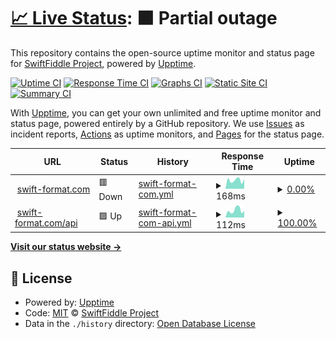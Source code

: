 # [📈 Live Status](https://status.swift-format.com): <!--live status--> **🟧 Partial outage**

This repository contains the open-source uptime monitor and status page for [SwiftFiddle Project](https://swiftfiddle.com/), powered by [Upptime](https://github.com/upptime/upptime).

[![Uptime CI](https://github.com/SwiftFiddle/status.swift-format.com/workflows/Uptime%20CI/badge.svg)](https://github.com/SwiftFiddle/status.swift-format.com/actions?query=workflow%3A%22Uptime+CI%22)
[![Response Time CI](https://github.com/SwiftFiddle/status.swift-format.com/workflows/Response%20Time%20CI/badge.svg)](https://github.com/SwiftFiddle/status.swift-format.com/actions?query=workflow%3A%22Response+Time+CI%22)
[![Graphs CI](https://github.com/SwiftFiddle/status.swift-format.com/workflows/Graphs%20CI/badge.svg)](https://github.com/SwiftFiddle/status.swift-format.com/actions?query=workflow%3A%22Graphs+CI%22)
[![Static Site CI](https://github.com/SwiftFiddle/status.swift-format.com/workflows/Static%20Site%20CI/badge.svg)](https://github.com/SwiftFiddle/status.swift-format.com/actions?query=workflow%3A%22Static+Site+CI%22)
[![Summary CI](https://github.com/SwiftFiddle/status.swift-format.com/workflows/Summary%20CI/badge.svg)](https://github.com/SwiftFiddle/status.swift-format.com/actions?query=workflow%3A%22Summary+CI%22)

With [Upptime](https://upptime.js.org), you can get your own unlimited and free uptime monitor and status page, powered entirely by a GitHub repository. We use [Issues](https://github.com/SwiftFiddle/status.swift-format.com/issues) as incident reports, [Actions](https://github.com/SwiftFiddle/status.swift-format.com/actions) as uptime monitors, and [Pages](https://status.swift-format.com) for the status page.

<!--start: status pages-->
<!-- This summary is generated by Upptime (https://github.com/upptime/upptime) -->
<!-- Do not edit this manually, your changes will be overwritten -->
<!-- prettier-ignore -->
| URL | Status | History | Response Time | Uptime |
| --- | ------ | ------- | ------------- | ------ |
| <img alt="" src="https://icons.duckduckgo.com/ip3/swift-format.com.ico" height="13"> [swift-format.com](https://swift-format.com/) | 🟥 Down | [swift-format-com.yml](https://github.com/SwiftFiddle/status.swift-format.com/commits/HEAD/history/swift-format-com.yml) | <details><summary><img alt="Response time graph" src="./graphs/swift-format-com/response-time-week.png" height="20"> 168ms</summary><br><a href="https://status.swift-format.com/history/swift-format-com"><img alt="Response time 584" src="https://img.shields.io/endpoint?url=https%3A%2F%2Fraw.githubusercontent.com%2FSwiftFiddle%2Fstatus.swift-format.com%2FHEAD%2Fapi%2Fswift-format-com%2Fresponse-time.json"></a><br><a href="https://status.swift-format.com/history/swift-format-com"><img alt="24-hour response time 191" src="https://img.shields.io/endpoint?url=https%3A%2F%2Fraw.githubusercontent.com%2FSwiftFiddle%2Fstatus.swift-format.com%2FHEAD%2Fapi%2Fswift-format-com%2Fresponse-time-day.json"></a><br><a href="https://status.swift-format.com/history/swift-format-com"><img alt="7-day response time 168" src="https://img.shields.io/endpoint?url=https%3A%2F%2Fraw.githubusercontent.com%2FSwiftFiddle%2Fstatus.swift-format.com%2FHEAD%2Fapi%2Fswift-format-com%2Fresponse-time-week.json"></a><br><a href="https://status.swift-format.com/history/swift-format-com"><img alt="30-day response time 800" src="https://img.shields.io/endpoint?url=https%3A%2F%2Fraw.githubusercontent.com%2FSwiftFiddle%2Fstatus.swift-format.com%2FHEAD%2Fapi%2Fswift-format-com%2Fresponse-time-month.json"></a><br><a href="https://status.swift-format.com/history/swift-format-com"><img alt="1-year response time 659" src="https://img.shields.io/endpoint?url=https%3A%2F%2Fraw.githubusercontent.com%2FSwiftFiddle%2Fstatus.swift-format.com%2FHEAD%2Fapi%2Fswift-format-com%2Fresponse-time-year.json"></a></details> | <details><summary><a href="https://status.swift-format.com/history/swift-format-com">0.00%</a></summary><a href="https://status.swift-format.com/history/swift-format-com"><img alt="All-time uptime 98.32%" src="https://img.shields.io/endpoint?url=https%3A%2F%2Fraw.githubusercontent.com%2FSwiftFiddle%2Fstatus.swift-format.com%2FHEAD%2Fapi%2Fswift-format-com%2Fuptime.json"></a><br><a href="https://status.swift-format.com/history/swift-format-com"><img alt="24-hour uptime 0.00%" src="https://img.shields.io/endpoint?url=https%3A%2F%2Fraw.githubusercontent.com%2FSwiftFiddle%2Fstatus.swift-format.com%2FHEAD%2Fapi%2Fswift-format-com%2Fuptime-day.json"></a><br><a href="https://status.swift-format.com/history/swift-format-com"><img alt="7-day uptime 0.00%" src="https://img.shields.io/endpoint?url=https%3A%2F%2Fraw.githubusercontent.com%2FSwiftFiddle%2Fstatus.swift-format.com%2FHEAD%2Fapi%2Fswift-format-com%2Fuptime-week.json"></a><br><a href="https://status.swift-format.com/history/swift-format-com"><img alt="30-day uptime 76.10%" src="https://img.shields.io/endpoint?url=https%3A%2F%2Fraw.githubusercontent.com%2FSwiftFiddle%2Fstatus.swift-format.com%2FHEAD%2Fapi%2Fswift-format-com%2Fuptime-month.json"></a><br><a href="https://status.swift-format.com/history/swift-format-com"><img alt="1-year uptime 97.36%" src="https://img.shields.io/endpoint?url=https%3A%2F%2Fraw.githubusercontent.com%2FSwiftFiddle%2Fstatus.swift-format.com%2FHEAD%2Fapi%2Fswift-format-com%2Fuptime-year.json"></a></details>
| <img alt="" src="https://icons.duckduckgo.com/ip3/swift-format.com.ico" height="13"> [swift-format.com/api](https://swift-format.com/api) | 🟩 Up | [swift-format-com-api.yml](https://github.com/SwiftFiddle/status.swift-format.com/commits/HEAD/history/swift-format-com-api.yml) | <details><summary><img alt="Response time graph" src="./graphs/swift-format-com-api/response-time-week.png" height="20"> 112ms</summary><br><a href="https://status.swift-format.com/history/swift-format-com-api"><img alt="Response time 407" src="https://img.shields.io/endpoint?url=https%3A%2F%2Fraw.githubusercontent.com%2FSwiftFiddle%2Fstatus.swift-format.com%2FHEAD%2Fapi%2Fswift-format-com-api%2Fresponse-time.json"></a><br><a href="https://status.swift-format.com/history/swift-format-com-api"><img alt="24-hour response time 101" src="https://img.shields.io/endpoint?url=https%3A%2F%2Fraw.githubusercontent.com%2FSwiftFiddle%2Fstatus.swift-format.com%2FHEAD%2Fapi%2Fswift-format-com-api%2Fresponse-time-day.json"></a><br><a href="https://status.swift-format.com/history/swift-format-com-api"><img alt="7-day response time 112" src="https://img.shields.io/endpoint?url=https%3A%2F%2Fraw.githubusercontent.com%2FSwiftFiddle%2Fstatus.swift-format.com%2FHEAD%2Fapi%2Fswift-format-com-api%2Fresponse-time-week.json"></a><br><a href="https://status.swift-format.com/history/swift-format-com-api"><img alt="30-day response time 803" src="https://img.shields.io/endpoint?url=https%3A%2F%2Fraw.githubusercontent.com%2FSwiftFiddle%2Fstatus.swift-format.com%2FHEAD%2Fapi%2Fswift-format-com-api%2Fresponse-time-month.json"></a><br><a href="https://status.swift-format.com/history/swift-format-com-api"><img alt="1-year response time 493" src="https://img.shields.io/endpoint?url=https%3A%2F%2Fraw.githubusercontent.com%2FSwiftFiddle%2Fstatus.swift-format.com%2FHEAD%2Fapi%2Fswift-format-com-api%2Fresponse-time-year.json"></a></details> | <details><summary><a href="https://status.swift-format.com/history/swift-format-com-api">100.00%</a></summary><a href="https://status.swift-format.com/history/swift-format-com-api"><img alt="All-time uptime 99.39%" src="https://img.shields.io/endpoint?url=https%3A%2F%2Fraw.githubusercontent.com%2FSwiftFiddle%2Fstatus.swift-format.com%2FHEAD%2Fapi%2Fswift-format-com-api%2Fuptime.json"></a><br><a href="https://status.swift-format.com/history/swift-format-com-api"><img alt="24-hour uptime 100.00%" src="https://img.shields.io/endpoint?url=https%3A%2F%2Fraw.githubusercontent.com%2FSwiftFiddle%2Fstatus.swift-format.com%2FHEAD%2Fapi%2Fswift-format-com-api%2Fuptime-day.json"></a><br><a href="https://status.swift-format.com/history/swift-format-com-api"><img alt="7-day uptime 100.00%" src="https://img.shields.io/endpoint?url=https%3A%2F%2Fraw.githubusercontent.com%2FSwiftFiddle%2Fstatus.swift-format.com%2FHEAD%2Fapi%2Fswift-format-com-api%2Fuptime-week.json"></a><br><a href="https://status.swift-format.com/history/swift-format-com-api"><img alt="30-day uptime 100.00%" src="https://img.shields.io/endpoint?url=https%3A%2F%2Fraw.githubusercontent.com%2FSwiftFiddle%2Fstatus.swift-format.com%2FHEAD%2Fapi%2Fswift-format-com-api%2Fuptime-month.json"></a><br><a href="https://status.swift-format.com/history/swift-format-com-api"><img alt="1-year uptime 99.42%" src="https://img.shields.io/endpoint?url=https%3A%2F%2Fraw.githubusercontent.com%2FSwiftFiddle%2Fstatus.swift-format.com%2FHEAD%2Fapi%2Fswift-format-com-api%2Fuptime-year.json"></a></details>

<!--end: status pages-->

[**Visit our status website →**](https://status.swift-format.com)

## 📄 License

- Powered by: [Upptime](https://github.com/upptime/upptime)
- Code: [MIT](./LICENSE) © [SwiftFiddle Project](https://swiftfiddle.com/)
- Data in the `./history` directory: [Open Database License](https://opendatacommons.org/licenses/odbl/1-0/)
